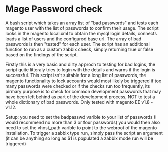 Mage Password check
========

A bash script which takes an array list of "bad passwords" and tests each magento user with the list of passwords to confirm their usage. The script looks in the magento local.xml to obtain the mysql login details, connects loads a list of users and the configured base url. The array of bad passwords is then "tested" for each user. The script has an additional function to run as a custom zabbix check, simply returning true or false based on the findings of the script.

Firstly this is a very basic and dirty approch to testing for bad logins, the script quite litteraly tries to login with the details and warns if the login is successful. This script isn't suitable for a long list of passwords, the magento functionality to lock accounts would most likely be triggered if too many passwords were checked or if the checks run too frequently, its pirmary purpose is to check for common development passwords that may have been left behind as part of the development process, NOT to test a whole dictionary of bad passwords. Only tested with magento EE v1.8 - v1.12.

Setup: you need to set the badpasswd varible to your list of passwords (I would recommend no more than 3 or four passwords) you would then also need to set the vhost_path varible to point to the webroot of the magento installation. To trigger a zabbix type run, simply pass the script an argument (it can be anything so long as $1 is populated a zabbix mode run will be triggered)
